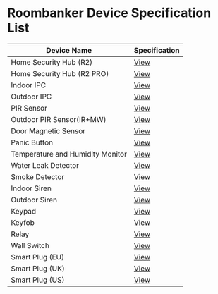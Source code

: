 # Roombanker Device Specification List  

| Device Name | Specification  |
|-----|-----|
| Home Security Hub (R2) | [View](https://wiki.roombanker.com/hub/home-security-hub-pico/specification) |
| Home Security Hub (R2 PRO) | [View](https://wiki.roombanker.com/hub/home-security-hub-station/specification) |
| Indoor IPC | [View](https://wiki.roombanker.com/video-alarm-device/indoor-ipc/specification) |
| Outdoor IPC | [View](https://wiki.roombanker.com/video-alarm-device/outdoor-ipc/specification) |
| PIR Sensor | [View](https://wiki.roombanker.com/motion-sensor/pir-sensor/specification) |
| Outdoor PIR Sensor(IR+MW) | [View](https://wiki.roombanker.com/motion-sensor/outdoor-pir-sensor/specification) |
| Door Magnetic Sensor | [View](https://wiki.roombanker.com/door-sensor/door-magnetic-sensor/specification) |
| Panic Button | [View](https://wiki.roombanker.com/panic-button/panic-button/specification) |
| Temperature and Humidity Monitor | [View](https://wiki.roombanker.com/environmental-monitoring-sensor/temperature-humidity-monitor/specification) |
| Water Leak Detector | [View](https://wiki.roombanker.com/environmental-monitoring-sensor/water-leak-detector/specification) |
| Smoke Detector | [View](https://wiki.roombanker.com/environmental-monitoring-sensor/smoke-sensor/specification) |
| Indoor Siren | [View](https://wiki.roombanker.com/alarm-siren/indoor-siren/specification) |
| Outdoor Siren | [View](https://wiki.roombanker.com/alarm-siren/outdoor-siren/specification) |
| Keypad | [View](https://wiki.roombanker.com/control-device/keypad/specification) |
| Keyfob | [View](https://wiki.roombanker.com/control-device/keyfob/specification) |
| Relay | [View](https://wiki.roombanker.com/automation-device/relay/specification) |
| Wall Switch | [View](https://wiki.roombanker.com/automation-device/wall-switch/specification) |
| Smart Plug (EU) | [View](https://wiki.roombanker.com/automation-device/smart-plug-eu/specification) |
| Smart Plug (UK) | [View](https://wiki.roombanker.com/automation-device/smart-plug-uk/specification) |
| Smart Plug (US) | [View](https://wiki.roombanker.com/automation-device/smart-plug-us/specification) |
